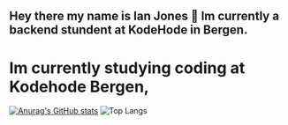 ## Hey there my name is Ian Jones 👋 Im currently a backend stundent at KodeHode in Bergen. 

<h1>Im currently studying coding at Kodehode Bergen, </h1>

[![Anurag's GitHub stats](https://github-readme-stats.vercel.app/api?username=Jonesey86)](https://github.com/Jonesey86/github-readme-stats)
![Top Langs](https://github-readme-stats.vercel.app/api/top-langs/?username=Jonesey86&layout=compact)

<!--
**Jonesey86/Jonesey86** is a ✨ _special_ ✨ repository because its `README.md` (this file) appears on your GitHub profile.

Here are some ideas to get you started:

- 🔭 I’m currently working on ...
- 🌱 I’m currently learning ...
- 👯 I’m looking to collaborate on ...
- 🤔 I’m looking for help with ...
- 💬 Ask me about ...
- 📫 How to reach me: ...
- 😄 Pronouns: ...
- ⚡ Fun fact: ...
-->

